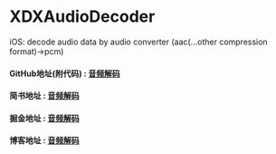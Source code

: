 # XDXAudioDecoder
iOS: decode audio data by audio converter (aac(...other compression format)->pcm)

#### GitHub地址(附代码) : [音频解码](https://github.com/XiaoDongXie1024/XDXAudioDecoder)
#### 简书地址     : [音频解码](https://www.jianshu.com/p/25188072a11a)
#### 掘金地址     : [音频解码](https://juejin.im/post/5ce17177e51d45107b67e8c4)
#### 博客地址     : [音频解码](https://xiaodongxie1024.github.io/2019/05/19/20190519_AudioDecoder/)
